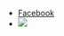 - [Facebook](https://www.facebook.com/profile.php?id=61555053981456)
- ![](https://scontent-atl3-2.xx.fbcdn.net/v/t39.30808-1/412290931_122093637728168466_4262426539881517427_n.jpg?_nc_cat=104&ccb=1-7&_nc_sid=5740b7&_nc_ohc=X-KdKz3tEZsAX8yl-Su&_nc_ht=scontent-atl3-2.xx&oh=00_AfCrH0i_yutUzG_aUIL6UqayhwvxrNoEU0L3bZRSKRYNgg&oe=658A6A74)
